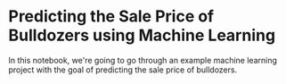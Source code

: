 # Predicting the Sale Price of Bulldozers using Machine Learning

In this notebook, we're going to go through an example machine learning project with the goal of predicting the sale price of bulldozers.

